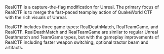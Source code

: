 RealCTF is a capture-the-flag modification for Unreal. The primary focus of RealCTF is to merge the fast-paced
teamplay action of QuakeWorld CTF with the rich visuals of Unreal.

RealCTF includes three game types: RealDeathMatch, RealTeamGame, and RealCTF. RealDeathMatch and
RealTeamGame are similar to regular Unreal Deathmatch and TeamGame types, but with the gameplay
improvements of RealCTF including faster weapon switching, optional tractor beam and artifacts.  